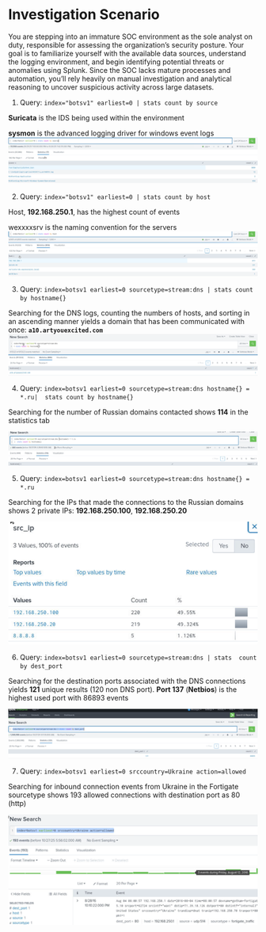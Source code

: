 # Investigation Scenario
You are stepping into an immature SOC environment as the sole analyst on duty, responsible for assessing the organization’s security posture. Your goal is to familiarize yourself with the available data sources, understand the logging environment, and begin identifying potential threats or anomalies using Splunk. Since the SOC lacks mature processes and automation, you’ll rely heavily on manual investigation and analytical reasoning to uncover suspicious activity across large datasets.

1) Query: `index="botsv1" earliest=0 | stats count by source`

**Suricata** is the IDS being used within the environment

**sysmon** is the advanced logging driver for windows event logs
![source](source.png) 

2) Query: `index="botsv1" earliest=0 | stats count by host`

Host, **192.168.250.1**, has the highest count of events

wexxxxsrv is the naming convention for the servers
![host](host.png) 

3) Query: `index=botsv1 earliest=0 sourcetype=stream:dns | stats count by hostname{}` 

Searching for the DNS logs, counting the numbers of hosts, and sorting in an ascending manner yields a domain that has been communicated with once: **`a10.artyouexcited.com`**
![Questionable Domain](Questionable_Domain.png)  


4) Query: `index=botsv1 earliest=0 sourcetype=stream:dns hostname{} = *.ru|  stats count by hostname{}`

Searching for the number of Russian domains contacted shows **114** in the statistics tab

![Russian Domains](Russian_Domains.png)  


5) Query: `index=botsv1 earliest=0 sourcetype=stream:dns hostname{} = *.ru`


Searching for the IPs that made the connections to the Russian domains shows 2 private IPs: **192.168.250.100**, **192.168.250.20**

![private IPs](Private_IPs.png) 

6) Query: `index=botsv1 earliest=0 sourcetype=stream:dns | stats  count by dest_port`

Searching for the destination ports associated with the DNS connections yields **121** unique results (120 non DNS port). **Port 137** (**Netbios**) is the highest used port with 86893 events

![Destination_Ports](Destination_Ports.png)

7) Query: `index=botsv1 earliest=0 srccountry=Ukraine action=allowed`

Searching for inbound connection events from Ukraine in the Fortigate sourcetype shows 193 allowed connections with destination port as 80 (http)

![Ukraine](src_country.png)